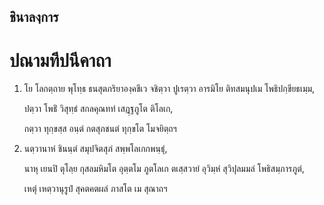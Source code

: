 <h2>ชินาลงฺการ</h2>
<h1>ปณามทีปนีคาถา</h1>
<ol>
<li>
โย โลกตฺถาย พุโทฺธ ธนสุตภริยาองฺคชีเว จชิตฺวา ปูเรตฺวา อารมิโย ติทสมนุปเม โพธิปกฺขียธเมฺม,  
  
ปตฺวา โพธิํ วิสุทฺธํ สกลคุณททํ เสฎฺฐภูโต ติโลเก,  
  
กตฺวา ทุกฺขสฺส อนฺตํ กตสุภชนตํ ทุกฺขโต โมจยิตฺถฯ  
</li>
  
<li>
นตฺวานาหํ ชินนฺตํ สมุปจิตสุภํ สพฺพโลเกกพนฺธุํ,  
  
นาหุ เยนปิ ตุโลฺย กุสลมหิมโต อุตฺตโม ภูตโลเก ตเสฺสวายํ อุวิมฺหํ สุวิปุลมมลํ โพธิสมฺภารภูตํ,  
  
เหตุํ เหตฺวานุรูปํ สุคตคตผลํ ภาสโต เม สุณาถฯ  
</li>
  
  
  
  
  